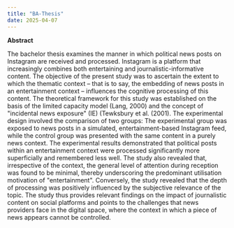 ```yaml
---
title: "BA-Thesis"
date: 2025-04-07
---
```


**Abstract**

The bachelor thesis examines the manner in which political news posts on Instagram are received and processed. Instagram is a platform that increasingly combines both entertaining and journalistic-informative content. The objective of the present study was to ascertain the extent to which the thematic context – that is to say, the embedding of news posts in an entertainment context – influences the cognitive processing of this content. The theoretical framework for this study was established on the basis of the limited capacity model (Lang, 2000) and the concept of "incidental news exposure" (IE) (Tewksbury et al. (2001). The experimental design involved the comparison of two groups: The experimental group was exposed to news posts in a simulated, entertainment-based Instagram feed, while the control group was presented with the same content in a purely news context. The experimental results demonstrated that political posts within an entertainment context were processed significantly more superficially and remembered less well. The study also revealed that, irrespective of the context, the general level of attention during reception was found to be minimal, thereby underscoring the predominant utilisation motivation of "entertainment". Conversely, the study revealed that the depth of processing was positively influenced by the subjective relevance of the topic. The study thus provides relevant findings on the impact of journalistic content on social platforms and points to the challenges that news providers face in the digital space, where the context in which a piece of news appears cannot be controlled.
